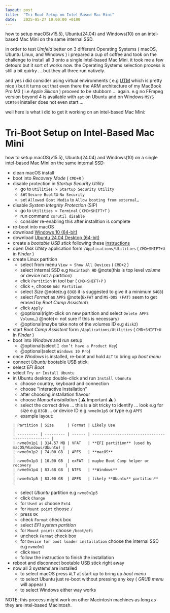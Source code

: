```yaml
---
layout: post
title:  "Tri-Boot Setup on Intel-Based Mac Mini"
date:   2025-05-27 10:00:00 +0100
---
```


how to setup macOS(v15.5), Ubuntu(24.04) and Windows(10) on an intel-based Mac Mini on the same internal SSD.

in order to test *Umfeld* better on 3 different Operating Systems ( macOS, Ubuntu Linux, and Windows ) i prepared a cup of coffee and took on the challenge to install all 3 onto a single intel-based Mac Mini. it took me a few detours but it sort of works now. the Operating Systems selection process is still a bit quirky … but they all three run natively.

and yes i did consider using virtual environments ( e.g [UTM](https://getutm.app) which is pretty nice ) but it turns out that even there the ARM architecture of my MacBook Pro M3 ( i.e *Apple Silicon* ) prooved to be stubborn … again. e.g no FFmpeg version beyond 4 is available with `apt` on Ubuntu and on Windows `MSYS UCRT64` installer does not even start …

well here is what i did to get it working on an intel-based Mac Mini:

# Tri-Boot Setup on Intel-Based Mac Mini

how to setup macOS(v15.5), Ubuntu(24.04) and Windows(10) on a single intel-based Mac Mini on the same internal SSD:

- clean macOS install
- boot into *Recovery Mode* ( `CMD+R` )
- disable protection in *Startup Security Utility* 
    - go to `Utilities > Startup Security Utility`
    - set `Secure Boot` to `No Security`
    - set `Allowed Boot Media` to `Allow booting from external…`
- disable *System Integrity Protection* (SIP)
    - go to `Utilities > Terminal` (  `CMD+SHIFT+T` )
    - run command `csrutil disable`
    - consider re-enabling this after installtion is complete
- re-boot into macOS
- download [Windows 10 (64-bit)](https://www.microsoft.com/en-en/software-download/windows10ISO)
- download [Ubuntu 24.04 Desktop (64-bit)](https://ubuntu.com/download/desktop)
- create a *bootable USB stick* following these [instructions](https://ubuntu.com/tutorials/install-ubuntu-desktop)
- open *Disk Utility* application form `/Applications/Utilities` ( `CMD+SHIFT+U` in *Finder* )
- create Linux partition 
    - select from menu `View > Show All Devices` ( `CMD+2` )
    - select internal SSD e.g `Macintosh HD` @note(this is top level *volume* or device not a partition)
    - click `Partition` in tool bar ( `CMD+SHIFT+P` )
    - click `+`, choose `Add Partition` 
    - select *Size* @note(e.g `83GB` it is suggested to give it a minimum `64GB`)
    - select *Format* as `APFS` @note(`ExFAT` and `MS-DOS (FAT)` seem to get erased by *Boot Camp Assistent*)
    - click `Apply`
    - @optional(right-click on new partition and select `Delete APFS Volume…`) @note(<- not sure if this is necessary)
    - @optional(maybe take note of the volumes ID e.g `disk2`)
- start *Boot Camp Assistent* form `/Applications/Utilities` ( `CMD+SHIFT+U` in *Finder* )
- boot into *Windows* and run setup
    - @optional(select `I don’t have a Product Key`)
    - @optional(select `Windows 10 Pro`)
- once *Windows* is installed, re-boot and hold `ALT` to bring up *boot menu*
- connect *Ubuntu* bootable USB stick
- select *EFI Boot* 
- select `Try or Install Ubuntu`
- in Ubuntu desktop double-click and run `Install Ubunutu`
    - choose country, keyboard and connection
    - choose "Interactive Installation"
    - after choosing installation flavour
    - choose *Manual installation* ( ⚠️ Important ⚠️ )
    - select the correct drive … this is a bit tricky to identify … look e.g for size e.g `83GB` … or device ID e.g `nvme0n1p5` or type e.g `APFS`
    - example layout:
    ```
    | Partition | Size      | Format | Likely Use                                       |
    | --------- | --------- | ------ | ------------------------------------------------ |
    | nvme0n1p1 | 314.57 MB | VFAT   | **EFI partition** (used by macOS/Windows/Ubuntu) |
    | nvme0n1p2 | 74.00 GB  | APFS   | **macOS**                                        |
    | nvme0n1p3 | 10.00 GB  | exFAT  | maybe Boot Camp helper or recovery               |
    | nvme0n1p4 | 83.68 GB  | NTFS   | **Windows**                                      |
    | nvme0n1p5 | 83.00 GB  | APFS   | likely **Ubuntu** partition**                    |
    ```
    - select *Ubuntu* partition e.g `nvme0n1p5`
    - click `Change`
    - for `Used as` choose `Ext4`
    - for `Mount point` choose `/`
    - press `OK`
    - check `Format` check box
    - select *EFI system partition*
    - for `Mount point:` choose `/boot/efi`
    - uncheck `Format` check box
    - for `Device for boot loader installation` choose the internal SSD e.g `nvme0n1`
    - click `Next`
    - follow the instruction to finish the installation
- reboot and disconnect bootable USB stick right away
- now all 3 systems are installed 
    - to select macOS press `ALT` at start up to bring up *boot menu*
    - to select Ubuntu just re-boot without pressing any key ( *GRUB menu* will appear )
    - to select Windows either way works

NOTE: this process might work on other Macintosh machines as long as they are intel-based Macintosh.